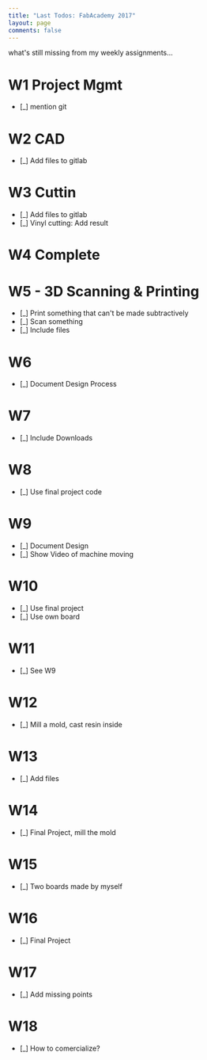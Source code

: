 ```yaml
---
title: "Last Todos: FabAcademy 2017"
layout: page
comments: false
---
```


what's still missing from my weekly assignments…

# W1 Project Mgmt
- [_] mention git

# W2 CAD
- [_] Add files to gitlab

# W3 Cuttin
- [_] Add files to gitlab
- [_] Vinyl cutting: Add result

# W4 Complete

# W5 - 3D Scanning & Printing
- [_] Print something that can't be made subtractively
- [_] Scan something
- [_] Include files

# W6
- [_] Document Design Process

# W7
- [_] Include Downloads

# W8
- [_] Use final project code

# W9
- [_] Document Design
- [_] Show Video of machine moving

# W10
- [_] Use final project
- [_] Use own board

# W11
- [_] See W9

# W12
- [_] Mill a mold, cast resin inside

# W13
- [_] Add files

# W14
- [_] Final Project, mill the mold

# W15
- [_] Two boards made by myself

# W16
- [_] Final Project

# W17
- [_] Add missing points

# W18
- [_] How to comercialize?
